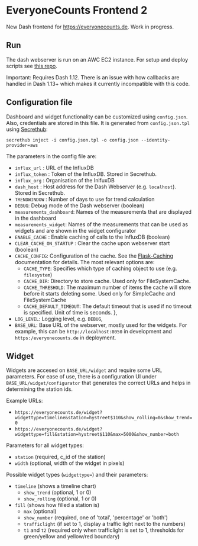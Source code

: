 # EveryoneCounts Frontend 2

New Dash frontend for https://everyonecounts.de. Work in progress.

## Run
The dash webserver is run on an AWC EC2 instance. For setup and deploy scripts see [this repo](https://github.com/socialdistancingdashboard/virushack/tree/master/dash-deploy).

Important: Requires Dash 1.12. There is an issue with how callbacks are handled in Dash 1.13+ which makes it currently incompatible with this code.

## Configuration file
Dashboard and widget functionality can be customized using `config.json`. Also, credentials are stored in this file. It is generated from `config.json.tpl` using [Secrethub](https://secrethub.io):

```
secrethub inject -i config.json.tpl -o config.json --identity-provider=aws
```

The parameters in the config file are:
- `influx_url` : URL of the InfluxDB
- `influx_token` : Token of the InfluxDB. Stored in Secrethub.
- `influx_org` : Organisation of the InlfuxDB
- `dash_host` : Host address for the Dash Webserver (e.g. `localhost`). Stored in Secrethub.
- `TRENDWINDOW` : Number of days to use for trend calculation
- `DEBUG`: Debug mode of the Dash webserver (boolean)
- `measurements_dashboard`: Names of the measurements that are displayed in the dashboard
- `measurements_widget`: Names of the measurements that can be used as widgets and are shown in the widget configurator
- `ENABLE_CACHE` : Enable caching of calls to the InfluxDB (boolean)
- `CLEAR_CACHE_ON_STARTUP` : Clear the cache upon webserver start (boolean)
- `CACHE_CONFIG`: Configuration of the cache. See the [Flask-Caching](https://flask-caching.readthedocs.io/en/latest/) documentation for details. The most relevant options are:
    - `CACHE_TYPE`: Specifies which type of caching object to use (e.g. `filesystem`)
    - `CACHE_DIR`: Directory to store cache. Used only for FileSystemCache.
    - `CACHE_THRESHOLD`: The maximum number of items the cache will store before it starts deleting some. Used only for SimpleCache and FileSystemCache
    - `CACHE_DEFAULT_TIMEOUT`: The default timeout that is used if no timeout is specified. Unit of time is seconds.
  },
- `LOG_LEVEL`: Logging level, e.g. `DEBUG`,
- `BASE_URL`: Base URL of the webserver, mostly used for the widgets. For example, this can be `http://localhost:8050` in development and `https:/everyonecounts.de` in deployment.


## Widget

Widgets are accesed on `BASE_URL/widget` and require some URL parameters. For ease of use, there is a configuration UI under `BASE_URL/widget/configurator` that generates the correct URLs and helps in determining the station ids. 

Example URLs: 
- `https://everyonecounts.de/widget?widgettype=timeline&station=hystreet$110&show_rolling=0&show_trend=0`
- `https://everyonecounts.de/widget?widgettype=fill&station=hystreet$110&max=5000&show_number=both`

Parameters for all widget types:
- `station` (required, c_id of the station)
- `width` (optional, width of the widget in pixels)

Possible widget types (`widgettype=`) and their parameters:
- `timeline` (shows a timeline chart)
    - `show_trend` (optional, 1 or 0)
    - `show_rolling` (optional, 1 or 0)
- `fill` (shows how filled a station is)
    - `max` (optional)
    - `show_number` (required, one of 'total', 'percentage' or 'both')
    - `trafficlight` (if set to 1, display a traffic light next to the numbers)
    - `t1` and `t2` (required only when trafficlight is set to 1, thresholds for green/yellow and yellow/red boundary)

